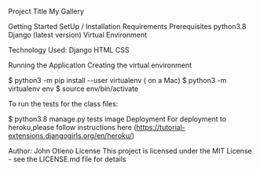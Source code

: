 Project Title
My Gallery

Getting Started
SetUp / Installation Requirements
Prerequisites
python3.8
Django (latest version)
Virtual Environment

Technology Used:
Django
HTML
CSS


Running the Application
Creating the virtual environment

  $ python3 -m pip install --user virtualenv ( on a Mac)
  $ python3 -m virtualenv env
  $ source env/bin/activate
  

To run the tests for the class files:

  $ python3.8 manage.py tests image
Deployment
For deployment to heroku,please follow instructions here (https://tutorial-extensions.djangogirls.org/en/heroku/)

Author:
John Otieno
License
This project is licensed under the MIT License - see the LICENSE.md file for details